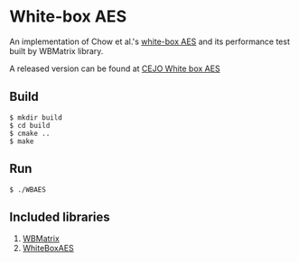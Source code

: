 # White-box AES

An implementation of Chow et al.'s [white-box AES](https://link.springer.com/chapter/10.1007/3-540-36492-7_17) and its performance test built by WBMatrix library.

A released version can be found at [CEJO White box AES](https://github.com/Nexus-TYF/CEJO-whitebox-AES)

## Build

```
$ mkdir build
$ cd build
$ cmake ..
$ make
```

## Run

```
$ ./WBAES
```

## Included libraries
1. [WBMatrix](https://github.com/Nexus-TYF/WBMatrix)<br>
2. [WhiteBoxAES](https://github.com/Gr1zz/WhiteBoxAES)<br>
